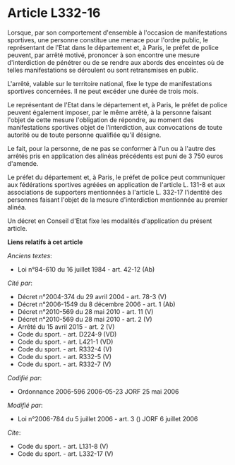 # Article L332-16

Lorsque, par son comportement d'ensemble à l'occasion de manifestations sportives, une personne constitue une menace pour
l'ordre public, le représentant de l'Etat dans le département et, à Paris, le préfet de police peuvent, par arrêté motivé,
prononcer à son encontre une mesure d'interdiction de pénétrer ou de se rendre aux abords des enceintes où de telles
manifestations se déroulent ou sont retransmises en public.

L'arrêté, valable sur le territoire national, fixe le type de manifestations sportives concernées. Il ne peut excéder une
durée de trois mois. 

Le représentant de l'Etat dans le département et, à Paris, le préfet de police peuvent également imposer, par le même arrêté,
à la personne faisant l'objet de cette mesure l'obligation de répondre, au moment des manifestations sportives objet de
l'interdiction, aux convocations de toute autorité ou de toute personne qualifiée qu'il désigne. 

Le fait, pour la personne, de ne pas se conformer à l'un ou à l'autre des arrêtés pris en application des alinéas précédents
est puni de 3 750 euros d'amende. 

Le préfet du département et, à Paris, le préfet de police peut communiquer aux fédérations sportives agréées en application
de l'article L. 131-8 et aux associations de supporters mentionnées à l'article L. 332-17 l'identité des personnes faisant
l'objet de la mesure d'interdiction mentionnée au premier alinéa. 

Un décret en Conseil d'Etat fixe les modalités d'application du présent article.

**Liens relatifs à cet article**

_Anciens textes_:

  - Loi n°84-610 du 16 juillet 1984 - art. 42-12 (Ab)

_Cité par_:

  - Décret n°2004-374 du 29 avril 2004 - art. 78-3 (V)
  - Décret n°2006-1549 du 8 décembre 2006 - art. 1 (Ab)
  - Décret n°2010-569 du 28 mai 2010 - art. 11 (V)
  - Décret n°2010-569 du 28 mai 2010 - art. 2 (V)
  - Arrêté du 15 avril 2015 - art. 2 (V)
  - Code du sport. - art. D224-9 (VD)
  - Code du sport. - art. L421-1 (VD)
  - Code du sport. - art. R332-4 (V)
  - Code du sport. - art. R332-5 (V)
  - Code du sport. - art. R332-7 (V)

_Codifié par_:

  - Ordonnance 2006-596 2006-05-23 JORF 25 mai 2006

_Modifié par_:

  - Loi n°2006-784 du 5 juillet 2006 - art. 3 () JORF 6 juillet 2006

_Cite_:

  - Code du sport. - art. L131-8 (V)
  - Code du sport. - art. L332-17 (V)
